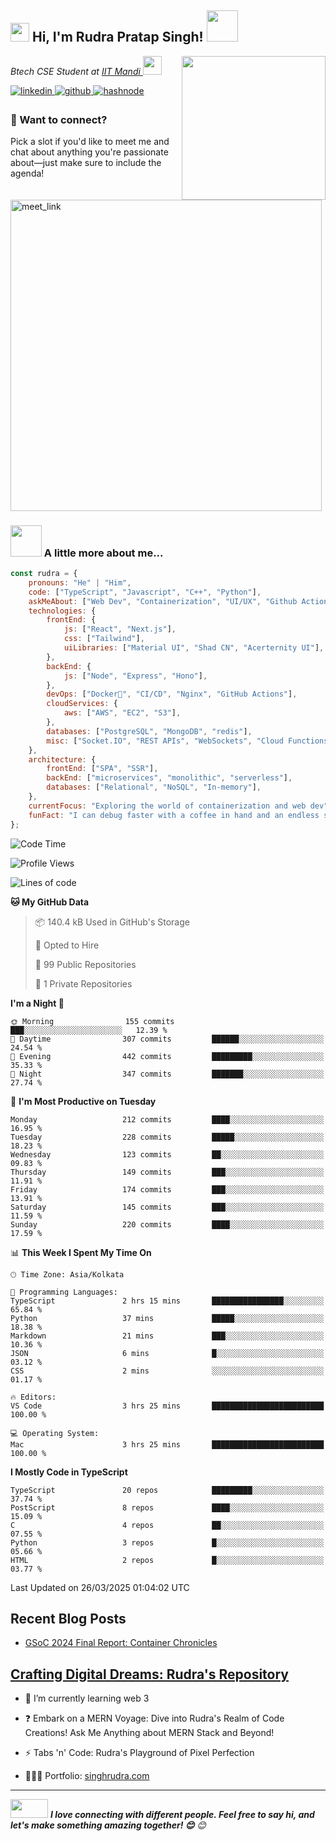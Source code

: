 <h2><img src="https://emojis.slackmojis.com/emojis/images/1710140468/90621/clapclap-e.gif?1710140468" width="30"/> Hi, I'm Rudra Pratap Singh! <img src="https://media3.giphy.com/media/v1.Y2lkPTc5MGI3NjExaWRubDg1amJ5cnc5MnJlaWNmbHZzbWFibTZjaWFxdDg2ZDBwY3Q5ayZlcD12MV9pbnRlcm5hbF9naWZfYnlfaWQmY3Q9cw/3C5GiCUkah8Gs/giphy.gif" width="50"></h2>
<img align='right' src="https://media2.giphy.com/media/v1.Y2lkPTc5MGI3NjExZHVkbWkwYzQ2ZHZ5Y2pqbzl0YnBpODJ1bGxyd2tyaHJyYzh2MW5rMSZlcD12MV9pbnRlcm5hbF9naWZfYnlfaWQmY3Q9Zw/jBOOXxSJfG8kqMxT11/giphy.gif" width="230">
<p><em>Btech CSE Student at <a href="https://iitmandi.ac.in/"> IIT Mandi
</a><img src="https://media2.giphy.com/media/v1.Y2lkPTc5MGI3NjExaHRqOXpheHB0NXU4bDRwdHB3Z21rMnUxdjZmeTU0YTQ4eHQzYWJnaSZlcD12MV9pbnRlcm5hbF9naWZfYnlfaWQmY3Q9cw/HEPwfdu6T6svpPE1eN/giphy.gif" width="30"> 
</em></p>

<a href="https://www.linkedin.com/in/rudra-pratap-singh-8a42a2216/" target="_blank">
<img src=https://img.shields.io/badge/linkedin-%231E77B5.svg?&style=for-the-badge&logo=linkedin&logoColor=white alt=linkedin style="margin-bottom: 5px;" />
</a>
<a href="https://github.com/Rudra-IITM" target="_blank">
<img src=https://img.shields.io/badge/github-%2324292e.svg?&style=for-the-badge&logo=github&logoColor=white alt=github style="margin-bottom: 5px;" />
</a>
<a href="https://rudraiitm.hashnode.dev/" target="_blank">
<img src=https://img.shields.io/badge/hashnode-%232962FF.svg?&style=for-the-badge&logo=hashnode&logoColor=white alt=hashnode style="margin-bottom: 5px;" />
</a> 

### 📢 Want to connect?

Pick a slot if you'd like to meet me and chat about anything you're passionate about—just make sure to include the agenda!

<a href="https://calendly.com/rudransh-iitm/30min" target="_blank"><img width="498" alt="meet_link" src="https://user-images.githubusercontent.com/15426564/144297439-f530f383-e73e-41e0-9914-a9b7d3f432e5.png"></a>

<!-- 👇 Hit in your console or terminal to connect with me.

```bash
npx anmol
``` -->

### <img src="https://media2.giphy.com/media/v1.Y2lkPTc5MGI3NjExeGIweG40ZXVlYm1wMmNtdndib2V3YXA1aXo4N21oeXpkM3F2bml6aSZlcD12MV9pbnRlcm5hbF9naWZfYnlfaWQmY3Q9cw/wGir7uyV7PBwciFqlh/giphy.gif" width="50"> A little more about me...  

```javascript
const rudra = {
    pronouns: "He" | "Him",
    code: ["TypeScript", "Javascript", "C++", "Python"],
    askMeAbout: ["Web Dev", "Containerization", "UI/UX", "Github Actions"],
    technologies: {
        frontEnd: {
            js: ["React", "Next.js"],
            css: ["Tailwind"],
            uiLibraries: ["Material UI", "Shad CN", "Acerternity UI"],
        },
        backEnd: {
            js: ["Node", "Express", "Hono"],
        },
        devOps: ["Docker🐳", "CI/CD", "Nginx", "GitHub Actions"],
        cloudServices: {
            aws: ["AWS", "EC2", "S3"],
        },
        databases: ["PostgreSQL", "MongoDB", "redis"],
        misc: ["Socket.IO", "REST APIs", "WebSockets", "Cloud Functions"],
    },
    architecture: {
        frontEnd: ["SPA", "SSR"],
        backEnd: ["microservices", "monolithic", "serverless"],
        databases: ["Relational", "NoSQL", "In-memory"],
    },
    currentFocus: "Exploring the world of containerization and web dev",
    funFact: "I can debug faster with a coffee in hand and an endless supply of memes!"
};
```

<!--START_SECTION:waka-->
![Code Time](http://img.shields.io/badge/Code%20Time-72%20hrs%2039%20mins-blue)

![Profile Views](http://img.shields.io/badge/Profile%20Views-2-blue)

![Lines of code](https://img.shields.io/badge/From%20Hello%20World%20I%27ve%20Written-1.8%20million%20lines%20of%20code-blue)

**🐱 My GitHub Data** 

> 📦 140.4 kB Used in GitHub's Storage 
 > 
> 💼 Opted to Hire
 > 
> 📜 99 Public Repositories 
 > 
> 🔑 1 Private Repositories 
 > 
**I'm a Night 🦉** 

```text
🌞 Morning                155 commits         ███░░░░░░░░░░░░░░░░░░░░░░   12.39 % 
🌆 Daytime                307 commits         ██████░░░░░░░░░░░░░░░░░░░   24.54 % 
🌃 Evening                442 commits         █████████░░░░░░░░░░░░░░░░   35.33 % 
🌙 Night                  347 commits         ███████░░░░░░░░░░░░░░░░░░   27.74 % 
```
📅 **I'm Most Productive on Tuesday** 

```text
Monday                   212 commits         ████░░░░░░░░░░░░░░░░░░░░░   16.95 % 
Tuesday                  228 commits         █████░░░░░░░░░░░░░░░░░░░░   18.23 % 
Wednesday                123 commits         ██░░░░░░░░░░░░░░░░░░░░░░░   09.83 % 
Thursday                 149 commits         ███░░░░░░░░░░░░░░░░░░░░░░   11.91 % 
Friday                   174 commits         ███░░░░░░░░░░░░░░░░░░░░░░   13.91 % 
Saturday                 145 commits         ███░░░░░░░░░░░░░░░░░░░░░░   11.59 % 
Sunday                   220 commits         ████░░░░░░░░░░░░░░░░░░░░░   17.59 % 
```


📊 **This Week I Spent My Time On** 

```text
🕑︎ Time Zone: Asia/Kolkata

💬 Programming Languages: 
TypeScript               2 hrs 15 mins       ████████████████░░░░░░░░░   65.84 % 
Python                   37 mins             █████░░░░░░░░░░░░░░░░░░░░   18.38 % 
Markdown                 21 mins             ███░░░░░░░░░░░░░░░░░░░░░░   10.36 % 
JSON                     6 mins              █░░░░░░░░░░░░░░░░░░░░░░░░   03.12 % 
CSS                      2 mins              ░░░░░░░░░░░░░░░░░░░░░░░░░   01.17 % 

🔥 Editors: 
VS Code                  3 hrs 25 mins       █████████████████████████   100.00 % 

💻 Operating System: 
Mac                      3 hrs 25 mins       █████████████████████████   100.00 % 
```

**I Mostly Code in TypeScript** 

```text
TypeScript               20 repos            █████████░░░░░░░░░░░░░░░░   37.74 % 
PostScript               8 repos             ████░░░░░░░░░░░░░░░░░░░░░   15.09 % 
C                        4 repos             ██░░░░░░░░░░░░░░░░░░░░░░░   07.55 % 
Python                   3 repos             █░░░░░░░░░░░░░░░░░░░░░░░░   05.66 % 
HTML                     2 repos             █░░░░░░░░░░░░░░░░░░░░░░░░   03.77 % 
```




 Last Updated on 26/03/2025 01:04:02 UTC
<!--END_SECTION:waka-->

## Recent Blog Posts  
<!-- BLOG-POST-LIST:START -->
- [GSoC 2024 Final Report: Container Chronicles](https://medium.com/@rudransh.iitm/gsoc-2024-final-report-container-chronicles-759fe7f23ac6?source=rss-b12a0f749b4e------2)
<!-- BLOG-POST-LIST:END -->  

## <ins>Crafting Digital Dreams: Rudra's Repository</ins>  
  

- 🌱 I’m currently learning web 3  
  

- ❓ Embark on a MERN Voyage: Dive into Rudra's Realm of Code Creations!
Ask Me Anything about MERN Stack and Beyond!  
  

- ⚡ Tabs 'n' Code: Rudra's Playground of Pixel Perfection

- 👨🏻‍💻 Portfolio: [singhrudra.com](https://singhrudra.com)

---


<img src="https://media2.giphy.com/media/v1.Y2lkPTc5MGI3NjExdWhjbXJzeHVwdzc2Z3A5eDVyaTQ2eDVkc2YwamtiNjN6Y29saGYyYyZlcD12MV9pbnRlcm5hbF9naWZfYnlfaWQmY3Q9cw/Wzn5DXFLCI8WoYSoAB/giphy.gif" width="60" height="30"> <em><b>I love connecting with different people. Feel free to say hi, and let's make something amazing together! 😊</b> 😊</em>
